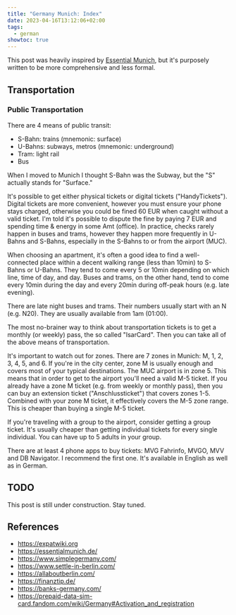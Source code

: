 ```yaml
---
title: "Germany Munich: Index"
date: 2023-04-16T13:12:06+02:00
tags:
  - german
showtoc: true
---
```


This post was heavily inspired by [Essential Munich][Essential Munich], but it's purposely written to be more comprehensive and less formal.

<!--more-->

## Transportation

### Public Transportation

There are 4 means of public transit:

- S-Bahn: trains (mnemonic: surface)
- U-Bahns: subways, metros (mnemonic: underground)
- Tram: light rail
- Bus

When I moved to Munich I thought S-Bahn was the Subway, but the "S" actually stands for "Surface."

It's possible to get either physical tickets or digital tickets ("HandyTickets"). Digital tickets are more convenient, however you must ensure your phone stays charged, otherwise you could be fined 60 EUR when caught without a valid ticket. I'm told it's possible to dispute the fine by paying 7 EUR and spending time & energy in some Amt (office). In practice, checks rarely happen in buses and trams, however they happen more frequently in U-Bahns and S-Bahns, especially in the S-Bahns to or from the airport (MUC).

When choosing an apartment, it's often a good idea to find a well-connected place within a decent walking range (less than 10min) to S-Bahns or U-Bahns. They tend to come every 5 or 10min depending on which line, time of day, and day. Buses and trams, on the other hand, tend to come every 10min during the day and every 20min during off-peak hours (e.g. late evening).

There are late night buses and trams. Their numbers usually start with an N (e.g. N20). They are usually available from 1am (01:00).

The most no-brainer way to think about transportation tickets is to get a monthly (or weekly) pass, the so called "IsarCard". Then you can take all of the above means of transportation.

It's important to watch out for zones. There are 7 zones in Munich: M, 1, 2, 3, 4, 5, and 6. If you're in the city center, zone M is usually enough and covers most of your typical destinations. The MUC airport is in zone 5. This means that in order to get to the airport you'll need a valid M-5 ticket. If you already have a zone M ticket (e.g. from weekly or monthly pass), then you can buy an extension ticket ("Anschlussticket") that covers zones 1-5. Combined with your zone M ticket, it effectively covers the M-5 zone range. This is cheaper than buying a single M-5 ticket.

If you're traveling with a group to the airport, consider getting a group ticket. It's usually cheaper than getting individual tickets for every single individual. You can have up to 5 adults in your group.

There are at least 4 phone apps to buy tickets: MVG Fahrinfo, MVGO, MVV and DB Navigator. I recommend the first one. It's available in English as well as in German.

## TODO

This post is still under construction. Stay tuned.

## References

- https://expatwiki.org
- https://essentialmunich.de/
- https://www.simplegermany.com/
- https://www.settle-in-berlin.com/
- https://allaboutberlin.com/
- https://finanztip.de/
- https://banks-germany.com/
- https://prepaid-data-sim-card.fandom.com/wiki/Germany#Activation_and_registration

[essential munich]: https://essentialmunich.de/